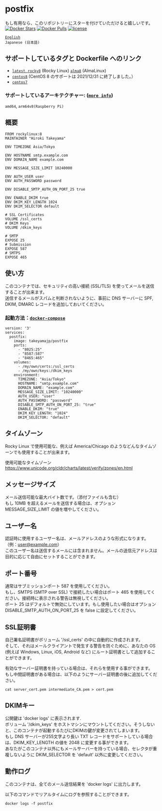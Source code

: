 # postfix
もし有用なら、このリポジトリーにスターを付けていただけると嬉しいです。  
[![Docker Stars](https://img.shields.io/docker/stars/takeyamajp/postfix.svg)](https://hub.docker.com/r/takeyamajp/postfix/)
[![Docker Pulls](https://img.shields.io/docker/pulls/takeyamajp/postfix.svg)](https://hub.docker.com/r/takeyamajp/postfix/)
[![license](https://img.shields.io/github/license/takeyamajp/docker-postfix.svg)](https://github.com/takeyamajp/docker-postfix/blob/master/LICENSE)

[`English`](https://github.com/takeyamajp/docker-postfix)  
`Japanese (日本語)`

## サポートしているタグと Dockerfile へのリンク  
- [`latest`, `rocky8`](https://github.com/takeyamajp/docker-postfix/blob/master/rocky8/Dockerfile) (Rocky Linux) [`alma8`](https://github.com/takeyamajp/docker-postfix/blob/master/alma8/Dockerfile) (AlmaLinux)
- [`centos8`](https://github.com/takeyamajp/docker-postfix/blob/master/centos8/Dockerfile) (CentOS 8 のサポートは 2021/12/31 に終了しました。）
- [`centos7`](https://github.com/takeyamajp/docker-postfix/blob/master/centos7/Dockerfile)

 ### サポートしているアーキテクチャー: ([`more info`](https://github.com/docker-library/official-images#architectures-other-than-amd64))  
 `amd64`, `arm64v8(Raspberry Pi)`

## 概要
    FROM rockylinux:8  
    MAINTAINER "Hiroki Takeyama"
    
    ENV TIMEZONE Asia/Tokyo
    
    ENV HOSTNAME smtp.example.com  
    ENV DOMAIN_NAME example.com
    
    ENV MESSAGE_SIZE_LIMIT 10240000
    
    ENV AUTH_USER user  
    ENV AUTH_PASSWORD password
    
    ENV DISABLE_SMTP_AUTH_ON_PORT_25 true
    
    ENV ENABLE_DKIM true  
    ENV DKIM_KEY_LENGTH 1024  
    ENV DKIM_SELECTOR default
    
    # SSL Certificates  
    VOLUME /ssl_certs
    # DKIM Keys  
    VOLUME /dkim_keys
    
    # SMTP  
    EXPOSE 25  
    # Submission  
    EXPOSE 587  
    # SMTPS  
    EXPOSE 465

## 使い方
このコンテナでは、セキュリティの高い接続 (SSL/TLS) を使ってメールを送信することが出来ます。  
送信するメールがスパムと判断されないように、事前に DNS サーバーに SPF, DKIM, DMARC レコードを追加しておいてください。

### 起動方法：[`docker-compose`](https://github.com/docker/compose)

    version: '3'  
    services:  
      postfix:  
        image: takeyamajp/postfix  
        ports:  
          - "8025:25"  
          - "8587:587"  
          - "8465:465"  
        volumes:  
          - /my/own/certs:/ssl_certs  
          - /my/own/keys:/dkim_keys  
        environment:  
          TIMEZONE: "Asia/Tokyo"  
          HOSTNAME: "smtp.example.com"  
          DOMAIN_NAME: "example.com"  
          MESSAGE_SIZE_LIMIT: "10240000"  
          AUTH_USER: "user"  
          AUTH_PASSWORD: "password"  
          DISABLE_SMTP_AUTH_ON_PORT_25: "true"  
          ENABLE_DKIM: "true"  
          DKIM_KEY_LENGTH: "1024"  
          DKIM_SELECTOR: "default"

## タイムゾーン
Rocky Linux で使用可能な、例えば America/Chicago のようなどんなタイムゾーンでも使用することが出来ます。

使用可能なタイムゾーン  
https://www.unicode.org/cldr/charts/latest/verify/zones/en.html

## メッセージサイズ
メール送信可能な最大バイト数です。（添付ファイルも含む）  
もし 10MB を超えるメールを送信する場合は、オプション MESSAGE_SIZE_LIMIT の値を増やしてください。

## ユーザー名
認証時に使用するユーザー名は、メールアドレスのような形式になります。（例：user@example.com）  
このユーザー名は送信するメールには含まれません。メールの送信元アドレスは目的に応じて自由にセットすることができます。

## ポート番号
通常はサブミッションポート 587 を使用してください。  
もし、SMTPS (SMTP over SSL) で接続したい場合はポート 465 を使用してください。接続時に表示される警告は無視してください。  
ポート 25 はデフォルトで無効にしています。もし使用したい場合はオプション DISABLE_SMTP_AUTH_ON_PORT_25 を false に設定してください。

## SSL証明書
自己署名証明書がボリューム '/ssl_certs' の中に自動的に作成されます。  
そして、それはメールクライアントで発生する警告を防ぐために、あなたの OS (例えば Windows, Linux, iOS, Android など) にルート証明書として追加することができます。  

有効なサーバー証明書を持っている場合は、それらを使用する事ができます。  
もし中間証明書がある場合は、以下のようにサーバー証明書の後に追加してください。  

    cat server_cert.pem intermediate_CA.pem > cert.pem

## DKIMキー
公開鍵は 'docker logs' に表示されます.  
ボリューム '/dkim_keys' をホストマシンにマウントしてください。そうしないと、このコンテナが起動するたびにDKIMの鍵が変更されてしまいます。  
もし DNS サーバーが255文字より長い TXT レコードをサポートしている場合は、DKIM_KEY_LENGTH の値を 2048 に変更する事ができます。  
あなたがこのコンテナ以外にもメールサーバーを持っている場合、セレクタが重複しないように DKIM_SELECTOR を 'default' 以外に変更してください。

## 動作ログ
このコンテナは、全てのメール送信結果を 'docker logs' に出力します。

以下のコマンドでリアルタイムにログを参照することができます。

    docker logs -f postfix
